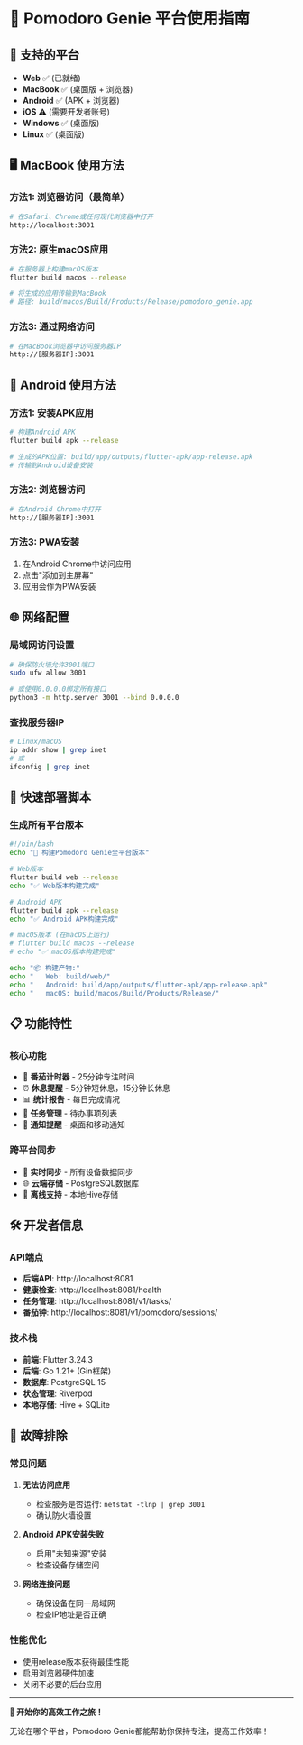 # 🍅 Pomodoro Genie 平台使用指南

## 📱 支持的平台

- **Web** ✅ (已就绪)
- **MacBook** ✅ (桌面版 + 浏览器)
- **Android** ✅ (APK + 浏览器)
- **iOS** ⚠️ (需要开发者账号)
- **Windows** ✅ (桌面版)
- **Linux** ✅ (桌面版)

## 🖥️ MacBook 使用方法

### 方法1: 浏览器访问（最简单）
```bash
# 在Safari、Chrome或任何现代浏览器中打开
http://localhost:3001
```

### 方法2: 原生macOS应用
```bash
# 在服务器上构建macOS版本
flutter build macos --release

# 将生成的应用传输到MacBook
# 路径: build/macos/Build/Products/Release/pomodoro_genie.app
```

### 方法3: 通过网络访问
```bash
# 在MacBook浏览器中访问服务器IP
http://[服务器IP]:3001
```

## 📱 Android 使用方法

### 方法1: 安装APK应用
```bash
# 构建Android APK
flutter build apk --release

# 生成的APK位置: build/app/outputs/flutter-apk/app-release.apk
# 传输到Android设备安装
```

### 方法2: 浏览器访问
```bash
# 在Android Chrome中打开
http://[服务器IP]:3001
```

### 方法3: PWA安装
1. 在Android Chrome中访问应用
2. 点击"添加到主屏幕"
3. 应用会作为PWA安装

## 🌐 网络配置

### 局域网访问设置
```bash
# 确保防火墙允许3001端口
sudo ufw allow 3001

# 或使用0.0.0.0绑定所有接口
python3 -m http.server 3001 --bind 0.0.0.0
```

### 查找服务器IP
```bash
# Linux/macOS
ip addr show | grep inet
# 或
ifconfig | grep inet
```

## 🚀 快速部署脚本

### 生成所有平台版本
```bash
#!/bin/bash
echo "🍅 构建Pomodoro Genie全平台版本"

# Web版本
flutter build web --release
echo "✅ Web版本构建完成"

# Android APK
flutter build apk --release
echo "✅ Android APK构建完成"

# macOS版本 (在macOS上运行)
# flutter build macos --release
# echo "✅ macOS版本构建完成"

echo "📦 构建产物:"
echo "   Web: build/web/"
echo "   Android: build/app/outputs/flutter-apk/app-release.apk"
echo "   macOS: build/macos/Build/Products/Release/"
```

## 📋 功能特性

### 核心功能
- 🍅 **番茄计时器** - 25分钟专注时间
- ⏰ **休息提醒** - 5分钟短休息，15分钟长休息
- 📊 **统计报告** - 每日完成情况
- 🎯 **任务管理** - 待办事项列表
- 🔔 **通知提醒** - 桌面和移动通知

### 跨平台同步
- 📱 **实时同步** - 所有设备数据同步
- 🌐 **云端存储** - PostgreSQL数据库
- 🔄 **离线支持** - 本地Hive存储

## 🛠️ 开发者信息

### API端点
- **后端API**: http://localhost:8081
- **健康检查**: http://localhost:8081/health
- **任务管理**: http://localhost:8081/v1/tasks/
- **番茄钟**: http://localhost:8081/v1/pomodoro/sessions/

### 技术栈
- **前端**: Flutter 3.24.3
- **后端**: Go 1.21+ (Gin框架)
- **数据库**: PostgreSQL 15
- **状态管理**: Riverpod
- **本地存储**: Hive + SQLite

## 🔧 故障排除

### 常见问题
1. **无法访问应用**
   - 检查服务是否运行: `netstat -tlnp | grep 3001`
   - 确认防火墙设置

2. **Android APK安装失败**
   - 启用"未知来源"安装
   - 检查设备存储空间

3. **网络连接问题**
   - 确保设备在同一局域网
   - 检查IP地址是否正确

### 性能优化
- 使用release版本获得最佳性能
- 启用浏览器硬件加速
- 关闭不必要的后台应用

---

**🎯 开始你的高效工作之旅！**

无论在哪个平台，Pomodoro Genie都能帮助你保持专注，提高工作效率！